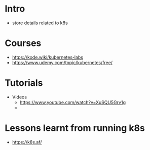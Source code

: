 # Intro
- store details related to k8s

# Courses
- https://kode.wiki/kubernetes-labs
- https://www.udemy.com/topic/kubernetes/free/

# Tutorials
- Videos
  - https://www.youtube.com/watch?v=XuSQU5Grv1g
  -  
# Lessons learnt from running k8s
- https://k8s.af/
  

